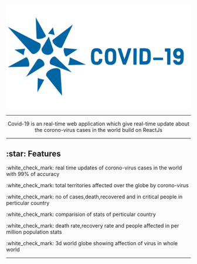 <p align="center"> 
  <kbd>
<img src="src/imgs/logo_label.png"></img>
  </kbd>
</p>
<hr>
<p align="center">
Covid-19 is an real-time web application which give real-time update about the corono-virus cases in the world build on ReactJs
</p>
<hr>
<h2>:star: Features </h2>
<p>:white_check_mark: real time updates of corono-virus cases in the world with 99% of accuracy </p>
<p>:white_check_mark: total territories affected over the globe by corono-virus </p>
<p>:white_check_mark: no of cases,death,recovered and in critical people in perticular country </p>
<p>:white_check_mark: comparision of stats of perticular country </p>
<p>:white_check_mark: death rate,recovery rate and people affected in per million population stats </p>
<p>:white_check_mark: 3d world globe showing affection of virus in whole world </p>

<hr>

